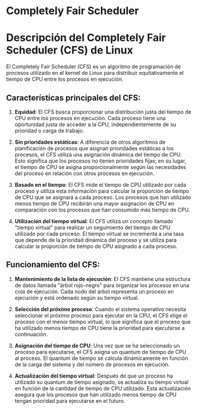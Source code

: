# Completely Fair Scheduler

# Descripción del Completely Fair Scheduler (CFS) de Linux

El Completely Fair Scheduler (CFS) es un algoritmo de programación de procesos utilizado en el kernel de Linux para distribuir equitativamente el tiempo de CPU entre los procesos en ejecución.

## Características principales del CFS:

1. **Equidad**: El CFS busca proporcionar una distribución justa del tiempo de CPU entre los procesos en ejecución. Cada proceso tiene una oportunidad justa de acceder a la CPU, independientemente de su prioridad o carga de trabajo.

2. **Sin prioridades estáticas**: A diferencia de otros algoritmos de planificación de procesos que asignan prioridades estáticas a los procesos, el CFS utiliza una asignación dinámica del tiempo de CPU. Esto significa que los procesos no tienen prioridades fijas; en su lugar, el tiempo de CPU se asigna proporcionalmente según las necesidades del proceso en relación con otros procesos en ejecución.

3. **Basado en el tiempo**: El CFS mide el tiempo de CPU utilizado por cada proceso y utiliza esta información para calcular la proporción de tiempo de CPU que se asignará a cada proceso. Los procesos que han utilizado menos tiempo de CPU recibirán una mayor asignación de CPU en comparación con los procesos que han consumido más tiempo de CPU.

4. **Utilización del tiempo virtual**: El CFS utiliza un concepto llamado "tiempo virtual" para realizar un seguimiento del tiempo de CPU utilizado por cada proceso. El tiempo virtual se incrementa a una tasa que depende de la prioridad dinámica del proceso y se utiliza para calcular la proporción de tiempo de CPU asignado a cada proceso.

## Funcionamiento del CFS:

1. **Mantenimiento de la lista de ejecución**: El CFS mantiene una estructura de datos llamada "árbol rojo-negro" para organizar los procesos en una cola de ejecución. Cada nodo del árbol representa un proceso en ejecución y está ordenado según su tiempo virtual.

2. **Selección del próximo proceso**: Cuando el sistema operativo necesita seleccionar el próximo proceso para ejecutar en la CPU, el CFS elige el proceso con el menor tiempo virtual, lo que significa que el proceso que ha utilizado menos tiempo de CPU tiene la prioridad para ejecutarse a continuación.

3. **Asignación del tiempo de CPU**: Una vez que se ha seleccionado un proceso para ejecutarse, el CFS asigna un quantum de tiempo de CPU al proceso. El quantum de tiempo se calcula dinámicamente en función de la carga del sistema y del número de procesos en ejecución.

4. **Actualización del tiempo virtual**: Después de que un proceso ha utilizado su quantum de tiempo asignado, se actualiza su tiempo virtual en función de la cantidad de tiempo de CPU utilizado. Esta actualización asegura que los procesos que han utilizado menos tiempo de CPU tengan prioridad para ejecutarse en el futuro.
